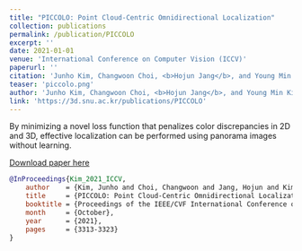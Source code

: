 ```yaml
---
title: "PICCOLO: Point Cloud-Centric Omnidirectional Localization"
collection: publications
permalink: /publication/PICCOLO
excerpt: ''
date: 2021-01-01
venue: 'International Conference on Computer Vision (ICCV)'
paperurl: ''
citation: 'Junho Kim, Changwoon Choi, <b>Hojun Jang</b>, and Young Min Kim, PICCOLO: Point Cloud-Centric Omnidirectional Localization, in <i>Proceedings of the IEEE/CVF International Conference on Computer Vision (ICCV)</i>, 2021.'
teaser: 'piccolo.png'
author: 'Junho Kim, Changwoon Choi, <b>Hojun Jang</b>, and Young Min Kim'
link: 'https://3d.snu.ac.kr/publications/PICCOLO'
---
```

By minimizing a novel loss function that penalizes color discrepancies in 2D and 3D, effective localization can be performed using panorama images without learning.

[Download paper here](https://openaccess.thecvf.com/content/ICCV2021/html/Kim_PICCOLO_Point_Cloud-Centric_Omnidirectional_Localization_ICCV_2021_paper.html)

```bibtex
@InProceedings{Kim_2021_ICCV,
    author    = {Kim, Junho and Choi, Changwoon and Jang, Hojun and Kim, Young Min},
    title     = {PICCOLO: Point Cloud-Centric Omnidirectional Localization},
    booktitle = {Proceedings of the IEEE/CVF International Conference on Computer Vision (ICCV)},
    month     = {October},
    year      = {2021},
    pages     = {3313-3323}
}
```